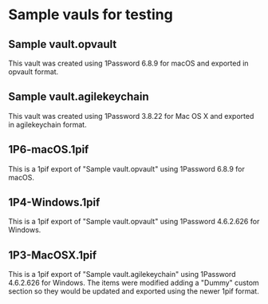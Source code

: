 # Sample vauls for testing

## Sample vault.opvault

This vault was created using 1Password 6.8.9 for macOS and exported in opvault format.

## Sample vault.agilekeychain

This vault was created using 1Password 3.8.22 for Mac OS X and exported in agilekeychain format.

## 1P6-macOS.1pif

This is a 1pif export of "Sample vault.opvault" using 1Password 6.8.9 for macOS.

## 1P4-Windows.1pif

This is a 1pif export of "Sample vault.opvault" using 1Password 4.6.2.626 for Windows.

## 1P3-MacOSX.1pif

This is a 1pif export of "Sample vault.agilekeychain" using 1Password 4.6.2.626 for Windows. The items were modified adding a "Dummy" custom section so they would be updated and exported using the newer 1pif format.
